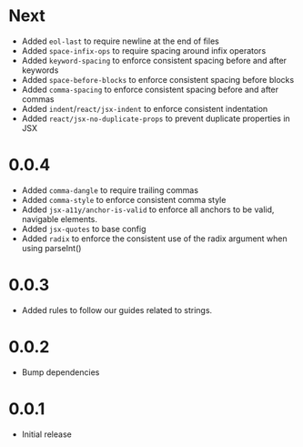 # Next
- Added `eol-last` to require newline at the end of files
- Added `space-infix-ops` to require spacing around infix operators
- Added `keyword-spacing` to enforce consistent spacing before and after keywords
- Added `space-before-blocks` to enforce consistent spacing before blocks
- Added `comma-spacing` to enforce consistent spacing before and after commas
- Added `indent`/`react/jsx-indent` to enforce consistent indentation
- Added `react/jsx-no-duplicate-props` to prevent duplicate properties in JSX

# 0.0.4
- Added `comma-dangle` to require trailing commas
- Added `comma-style` to enforce consistent comma style
- Added `jsx-a11y/anchor-is-valid` to enforce all anchors to be valid, navigable elements.
- Added `jsx-quotes` to base config
- Added `radix` to enforce the consistent use of the radix argument when using parseInt()

# 0.0.3
- Added rules to follow our guides related to strings.

# 0.0.2
- Bump dependencies

# 0.0.1
- Initial release